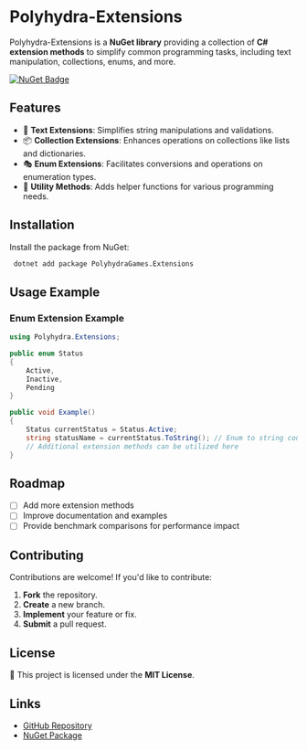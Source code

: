 # Polyhydra-Extensions

Polyhydra-Extensions is a **NuGet library** providing a collection of **C# extension methods** to simplify common programming tasks, including text manipulation, collections, enums, and more.

[![NuGet Badge](https://img.shields.io/nuget/v/PolyhydraGames.Extensions.svg)](https://www.nuget.org/packages/PolyhydraGames.Extensions)

## Features

- 📝 **Text Extensions**: Simplifies string manipulations and validations.
- 📦 **Collection Extensions**: Enhances operations on collections like lists and dictionaries.
- 🎭 **Enum Extensions**: Facilitates conversions and operations on enumeration types.
- 🔧 **Utility Methods**: Adds helper functions for various programming needs.

## Installation

Install the package from NuGet:

```sh
 dotnet add package PolyhydraGames.Extensions
```

## Usage Example

### Enum Extension Example
```csharp
using Polyhydra.Extensions;

public enum Status
{
    Active,
    Inactive,
    Pending
}

public void Example()
{
    Status currentStatus = Status.Active;
    string statusName = currentStatus.ToString(); // Enum to string conversion
    // Additional extension methods can be utilized here
}
```

## Roadmap
- [ ] Add more extension methods
- [ ] Improve documentation and examples
- [ ] Provide benchmark comparisons for performance impact

## Contributing

Contributions are welcome! If you'd like to contribute:

1. **Fork** the repository.
2. **Create** a new branch.
3. **Implement** your feature or fix.
4. **Submit** a pull request.

## License

📜 This project is licensed under the **MIT License**.

## Links
- [GitHub Repository](https://github.com/lancer1977/Polyhydra-Extensions)
- [NuGet Package](https://www.nuget.org/packages/Polyhydra-Extensions/)

